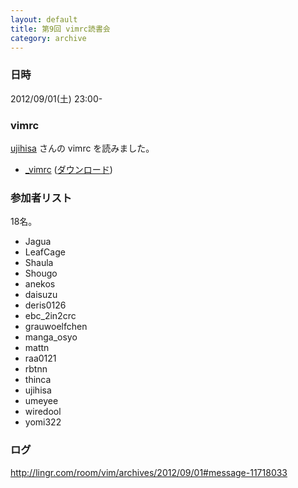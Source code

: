 ```yaml
---
layout: default
title: 第9回 vimrc読書会
category: archive
---
```


### 日時
2012/09/01(土) 23:00-

### vimrc
[ujihisa](https://github.com/ujihisa) さんの vimrc を読みました。

- [_vimrc](https://github.com/ujihisa/config/blob/8c513ac93429e27ce27e6020a7d48e728b809169/_vimrc) ([ダウンロード](https://raw.github.com/ujihisa/config/8c513ac93429e27ce27e6020a7d48e728b809169/_vimrc))

### 参加者リスト

18名。

- Jagua
- LeafCage
- Shaula
- Shougo
- anekos
- daisuzu
- deris0126
- ebc_2in2crc
- grauwoelfchen
- manga_osyo
- mattn
- raa0121
- rbtnn
- thinca
- ujihisa
- umeyee
- wiredool
- yomi322


### ログ
<http://lingr.com/room/vim/archives/2012/09/01#message-11718033>

